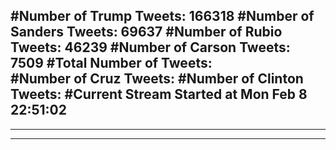 #Number of Trump Tweets: 166318
#Number of Sanders Tweets: 69637
#Number of Rubio Tweets: 46239
#Number of Carson Tweets: 7509
#Total Number of Tweets:  
#Number of Cruz Tweets: 
#Number of Clinton Tweets: 
#Current Stream Started at Mon Feb  8 22:51:02
---
---
---

